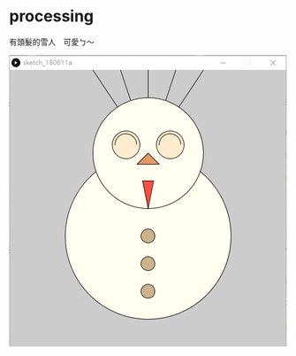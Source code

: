 # processing



有頭髮的雪人　可愛ㄅ～

![image](https://github.com/BBOIG/processing/blob/master/processing.png)

